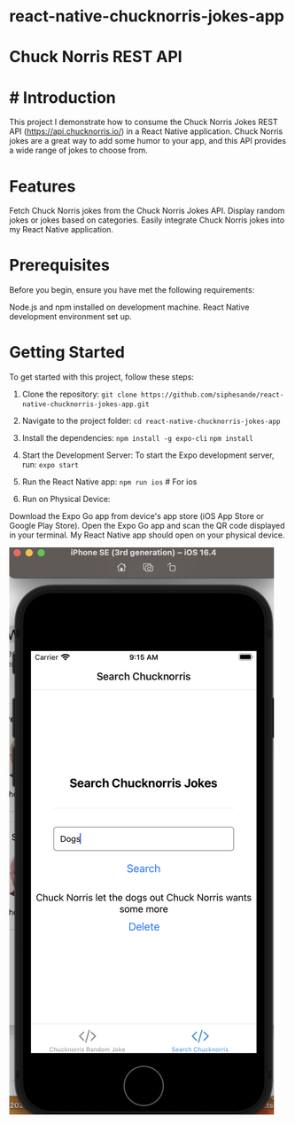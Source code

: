 # react-native-chucknorris-jokes-app
#  Chuck Norris REST API
# # Introduction
This project I demonstrate how to consume the Chuck Norris Jokes REST API (https://api.chucknorris.io/) in a React Native application. Chuck Norris jokes are a great way to add some humor to your app, and this API provides a wide range of jokes to choose from.

# Features
Fetch Chuck Norris jokes from the Chuck Norris Jokes API.
Display random jokes or jokes based on categories.
Easily integrate Chuck Norris jokes into my React Native application.

# Prerequisites
Before you begin, ensure you have met the following requirements:

Node.js and npm installed on development machine.
React Native development environment set up.

# Getting Started
To get started with this project, follow these steps:

1. Clone the repository:
`git clone https://github.com/siphesande/react-native-chucknorris-jokes-app.git`

2. Navigate to the project folder:
`cd react-native-chucknorris-jokes-app`

3. Install the dependencies:
`npm install -g expo-cli`
`npm install`

4. Start the Development Server: To start the Expo development server, run:
`expo start`
4. Run the React Native app:
`npm run ios` # For ios

6. Run on Physical Device:

Download the Expo Go app from device's app store (iOS App Store or Google Play Store).
Open the Expo Go app and scan the QR code displayed in your terminal.
My React Native app should open on your physical device.

![Screenshot](assets/images/chuck-norris.png)

